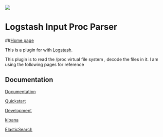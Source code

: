 ![](https://github.com/eperry/logstash-input-proc/wiki/MemInfoDashboard.png)

# Logstash Input Proc Parser
##[Home page](http://eperry.github.io/logstash-input-proc/)

This is a plugin for with [Logstash](https://github.com/elasticsearch/logstash).

This plugin is to read the /proc virtual file system , decode the files in it.
I am using the following pages for reference 

## Documentation
[Documentation](https://github.com/eperry/logstash-input-proc/wiki/documentation)

[Quickstart](https://github.com/eperry/logstash-input-proc/wiki/quickstart)

[Development](https://github.com/eperry/logstash-input-proc/wiki/development)

[kibana](https://github.com/eperry/logstash-input-proc/wiki/kibana)

[ElasticSearch](https://github.com/eperry/logstash-input-proc/wiki/es)
